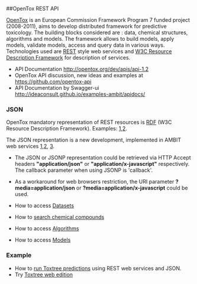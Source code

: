 ##OpenTox REST API

[OpenTox](http://opentox.org) is an European Commission Framework Program 7 funded project (2008-2011), 
aims to develop distributed framework for predictive toxicology. 
The building blocks considered are : data, chemical structures, algorithms and models. 
The framework allows to build models, apply models, validate models, access and query data in various ways.
Technologies used are [REST](http://ambit.sourceforge.net/rest.html) style web services and [W3C Resource Description Framework](http://ambit.sourceforge.net/rdf.html) for description of services.

* API Documentation http://opentox.org/dev/apis/api-1.2 
* OpenTox API discussion, new ideas and examples at https://github.com/opentox-api
* API Documentation by Swagger-ui http://ideaconsult.github.io/examples-ambit/apidocs/

### JSON

OpenTox mandatory representation of REST resources is [RDF](http://www.w3.org/RDF/) (W3C Resource Description Framework). 
Examples: [1](http://opentox.org/dev/apis/api-1.2/dataset),[2](http://ambit.sourceforge.net/api_dataset.html).

The JSON representation is a new development, implemented in AMBIT web services [1](http://ambit.sf.net),[2](http://www.jcheminf.com/content/3/1/18), [3](http://www.beilstein-journals.org/bjnano/single/articleFullText.htm?publicId=2190-4286-6-165).

* The JSON or JSONP representation could be retrieved via HTTP Accept headers **"application/json"** or **"application/x-javascript"** respectively. The callback parameter when using JSONP is 'callback'.
* As a workaround for web browsers restriction, the URI parameter **?media=application/json** or **?media=application/x-javascript** could be used.
 
* How to access [Datasets](dataset.md)
* How to [search chemical compounds](query.md)
* How to access [Algorithms](algorithm.md) 
* How to access [Models](model.md)


### Example  

* How to [run Toxtree predictions](toxtree.md) using REST web services and JSON. 
* Try [Toxtree web edition](http://toxtree.sf.net/predict)




